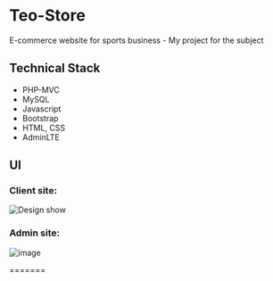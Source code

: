 # Teo-Store
 E-commerce website for sports business - My project for the subject
 
 ## Technical Stack
 - PHP-MVC 
 - MySQL
 - Javascript
 - Bootstrap
 - HTML, CSS
 - AdminLTE

 ## UI
 ### Client site:
![Design show](https://user-images.githubusercontent.com/75532626/147314555-0d1555d4-d9cd-4933-a31a-3e3adba17d36.png)
 ### Admin site:
![image](https://user-images.githubusercontent.com/75532626/147314683-d66922d7-5d95-405f-9de9-e87c7220c76f.png)

=======

